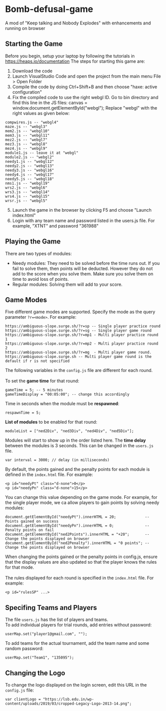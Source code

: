 # Bomb-defusal-game

A mod of "Keep talking and Nobody Explodes" with enhancements and running on browser

## Starting the Game
Before you begin, setup your laptop by following the tutorials in https://heaps.io/documentation
The steps for starting this game are:
1) Download the code
2) Launch VisualStudio Code and open the project from the main menu File > Open Folder
3) Compile the code by doing Ctrl+Shift+B and then choose "haxe: active configuration"
4) Fix the compiled code to use the right webgl ID. Go to bin directory and find this line in the JS files: 
canvas = window.document.getElementById("webgl");
Replace "webgl" with the right values as given below:
```
compwires.js -- "webgl4"
maze.js -- "webgl3"
mem2.js -- "webgl10"
mem3.js -- "webgl11"
mez2.js -- "webgl7"
mez3.js -- "webgl8"
mez4.js -- "webgl9"
module1.js -- leave it at "webgl"
module2.js -- "webgl2"
needy1.js -- "webgl12"
needy2.js -- "webgl13"
needy3.js -- "webgl16"
needy4.js -- "webgl17"
needy5.js -- "webgl18"
nms1.js -- "webgl19"
wrs2.js -- "webgl6"
wrs3.js -- "webgl14"
wrs4.js -- "webgl15"
wrsr.js -- "webgl5"
```
5) Launch the game in the browser by clicking F5 and choose "Launch index.html"
6) Login with any team name and password listed in the users.js file. For example, "XTNT" and password "361988"

## Playing the Game
There are two types of modules:
- Needy modules: They need to be solved before the time runs out. If you fail to solve them, then points will be deducted. However they do not add to the score when you solve them. Make sure you solve them on time to avoid loss of points.
- Regular modules: Solving them will add to your score.

## Game Modes
Five different game modes are supported. Specify the mode as the query parameter `?r=<mode>`. For example:<br>
```
https://ambiguous-slope.surge.sh/?r=sp -- Single player practice round
https://ambiguous-slope.surge.sh/?r=sg -- Single player game round
https://ambiguous-slope.surge.sh/?r=mp1 - Multi player practice round 1
https://ambiguous-slope.surge.sh/?r=mp2 - Multi player practice round 2
https://ambiguous-slope.surge.sh/?r=mg  - Multi player game round. 
https://ambiguous-slope.surge.sh -- Multi player game round is the default if r is not specified
```
The following variables in the `config.js` file are different for each round.<br>
<br>
To set the <b>game time</b> for that round:
```
gameTime = 5; -- 5 minutes
gameTimeDisplay = "00:05:00"; -- change this accordingly
```
Time in seconds when the module must be <b>respawned</b>:
```
respawnTime = 5;
```
<b>List of modules</b> to be enabled for that round:
```
moduleList = ["ned2Div", "ned3Div", "ned4Div", "ned5Div"];
```
Modules will start to show up in the order listed here. The <b>time delay</b> between the modules is 3 seconds. This can be changed in the `users.js` file.
```
var interval = 3000; // delay (in milliseconds)
```
By default, the points gained and the penalty points for each module is defined in the `index.html` file. For example:
```
<p id="needyPt" class="d-none">0</p>
<p id="needyPn" class="d-none">15</p>
```
You can change this value depending on the game mode. For example, for the single player mode, we ca allow players to gain points by solving needy modules:
```
document.getElementById("needyPt").innerHTML = 20;             -- Points gained on success
document.getElementById("needyPn").innerHTML = 0;              -- Penalty points on fail
document.getElementById("ned2Points").innerHTML = "+20";       -- Change the points displayed on browser
document.getElementById("ned2Penalty").innerHTML = "0 points"; -- Change the points displayed on browser
```
When changing the points gained or the penalty points in config.js, ensure that the display values are also updated so that the player knows the rules for that mode.
<br>  
The rules displayed for each round is specified in the `index.html` file. For example:<br>
```
<p id="rulesSP" ...>
```

## Specifing Teams and Players
The file `users.js` has the list of players and teams. <br>
To add individual players for trial rounds, add entries without password:
```
userMap.set("player1@gmail.com", "");
```
To add teams for the actual tournament, add the team name and some random password:
```
userMap.set("Team1", "135095");
```

## Changing the Logo
To change the logo displayed on the login screen, edit this URL in the `config.js` file:
```
var clientLogo = "https://lsb.edu.in/wp-content/uploads/2019/03/cropped-Legacy-Logo-2013-14.png";
```


